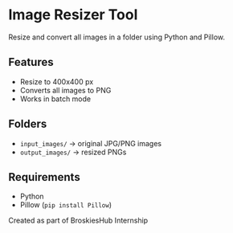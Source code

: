 #  Image Resizer Tool

Resize and convert all images in a folder using Python and Pillow.

##  Features
- Resize to 400x400 px
- Converts all images to PNG
- Works in batch mode

##  Folders
- `input_images/` → original JPG/PNG images
- `output_images/` → resized PNGs

##  Requirements
- Python
- Pillow (`pip install Pillow`)

Created as part of BroskiesHub Internship
